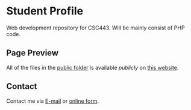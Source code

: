 # Student Profile
Web development repository for CSC443. Will be mainly consist of PHP code.

## Page Preview
All of the files in the [public folder](/public) is available *publicly* on [this website](https://webdev.alzhahir.com).

## Contact
Contact me via [E-mail](https://www.alzhahir.com/contact/email) or [online form](https://www.alzhahir.com/contact/form).
